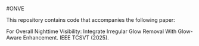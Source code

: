#ONVE

This repository contains code that accompanies the following paper:

For Overall Nighttime Visibility: Integrate Irregular Glow Removal With Glow-Aware Enhancement. IEEE TCSVT (2025).
